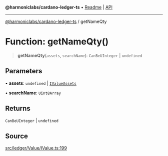 **@harmoniclabs/cardano-ledger-ts** • [Readme](../Introduction.md) \| [API](../globals.md)

***

[@harmoniclabs/cardano-ledger-ts](../Introduction.md) / getNameQty

# Function: getNameQty()

> **getNameQty**(`assets`, `searchName`): `CanBeUInteger` \| `undefined`

## Parameters

• **assets**: `undefined` \| [`IValueAssets`](../type-aliases/IValueAssets.md)

• **searchName**: `Uint8Array`

## Returns

`CanBeUInteger` \| `undefined`

## Source

[src/ledger/Value/IValue.ts:199](https://github.com/HarmonicLabs/cardano-ledger-ts/blob/d1659b0/src/ledger/Value/IValue.ts#L199)
